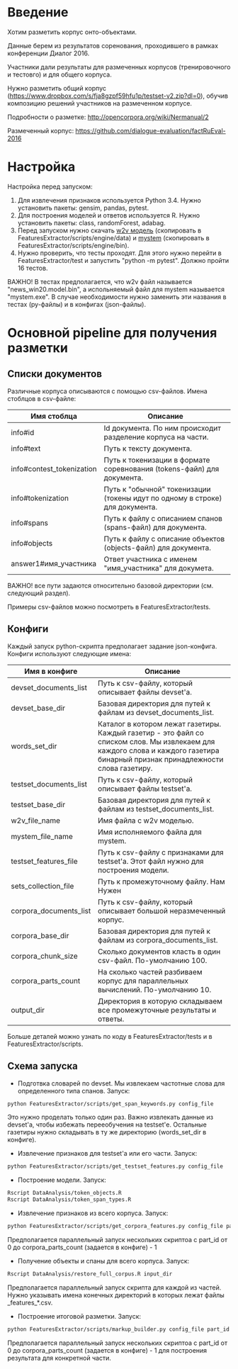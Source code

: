 # Введение

Хотим разметить корпус онто-объектами. 

Данные берем из результатов соренования, проходившего в рамках конференции Диалог 2016.

Участники дали результаты для размеченных корпусов (тренировочного и тестовго) и для общего корпуса.

Нужно разметить общий корпус (https://www.dropbox.com/s/fja8gzpf59hfu1p/testset-v2.zip?dl=0), обучив композицию решений участников на размеченном корпусе.

Подробности о разметке: http://opencorpora.org/wiki/Nermanual/2

Размеченный корпус: https://github.com/dialogue-evaluation/factRuEval-2016

# Настройка

Настройка перед запуском:
1. Для извлечения признаков используется Python 3.4. Нужно установить пакеты: gensim, pandas, pytest.
2. Для построения моделей и ответов используется R. Нужно установить пакеты: class, randomForest, adabag.
3. Перед запуском нужно скачать [w2v модель](http://rusvectores.org/static/models/rusvectores2/news_rusvectores2.bin.gz) (скопировать в FeaturesExtractor/scripts/engine/data) и [mystem](https://tech.yandex.ru/mystem/) (скопировать в FeaturesExtractor/scripts/engine/bin).
4. Нужно проверить, что тесты проходят. Для этого нужно перейти в FeaturesExtractor/test и запустить "python -m pytest". Должно пройти 16 тестов. 

ВАЖНО! В тестах предполагается, что w2v файл называется "news_win20.model.bin", а испольняемый файл для mystem называется "mystem.exe". В случае необходимости нужно заменить эти названия в тестах (py-файлы) и в конфигах (json-файлы).

# Основной pipeline для получения разметки

## Списки документов

Различные корпуса описываются с помощью csv-файлов. Имена стоблцов в csv-файле:

Имя стоблца | Описание
--- | ---
info#id | Id документа. По ним происходит разделение корпуса на части.
info#text | Путь к тексту документа.
info#contest_tokenization | Путь к токенизации в формате соревнования (tokens-файл) для документа.
info#tokenization | Путь к "обычной" токенизации (токены идут по одному в строке) для документа.
info#spans | Путь к файлу с описанием спанов (spans-файл) для документа.
info#objects | Путь к файлу с описание объектов (objects-файл) для документа.
answer1#имя\_участника | Ответ участника с именем "имя\_участника" для докумета.

ВАЖНО! все пути задаются относительно базовой директории (см. следующий раздел).

Примеры csv-файлов можно посмотреть в FeaturesExtractor/tests.

## Конфиги

Каждый запуск python-скрипта предполагает задание json-конфига. Конфиги используют следующие имена:

Имя в конфиге | Описание
--- | ---
devset_documents_list | Путь к csv-файлу, который описывает файлы devset'а.
devset_base_dir | Базовая директория для путей к файлам из devset_documents_list.
words_set_dir | Каталог в котором лежат газетиры. Каждый газетир - это файл со списком слов. Мы извлекаем для каждого слова и каждого газетира бинарный признак принадлежности слова газетиру.
testset_documents_list | Путь к csv-файлу, который описывает файлы testset'а.
testset_base_dir | Базовая директория для путей к файлам из testset_documents_list.
w2v_file_name | Имя файла с w2v моделью.
mystem_file_name | Имя исполняемого файла для mystem.
testset_features_file | Путь к csv-файлу с признаками для testset'а. Этот файл нужно для построения модели.
sets_collection_file | Путь к промежуточному файлу. Нам Нужен
corpora_documents_list | Путь к csv-файлу, который описывает большой неразмеченный корпус.
corpora_base_dir | Базовая директория для путей к файлам из corpora_documents_list.
corpora_chunk_size | Сколько документов класть в один csv-файл. По-умолчанию 100.
corpora_parts_count | На сколько частей разбиваем корпус для параллельных вычислений. По-умолчанию 10.
output_dir | Директория в которую складываем все промежуточные результаты и ответы.

Больше деталей можно узнать по коду в FeaturesExtractor/tests и в FeaturesExtractor/scripts.

## Схема запуска

* Подготвка словарей по devset. Мы извлекаем частотные слова для определенного типа спанов. Запуск:
```bash
python FeaturesExtractor/scripts/get_span_keywords.py config_file
```
Это нужно проделать только один раз. Важно извлекать данные из devset'а, чтобы избежать перееобучения на testset'е. Остальные газетиры нужно складывать в ту же директорию (words_set_dir в конфиге).
* Извлечение признаков для testset'а или его части. Запуск:
```bash
python FeaturesExtractor/scripts/get_testset_features.py config_file
```
* Построение модели. Запуск:
```bash
Rscript DataAnalysis/token_objects.R
Rscript DataAnalysis/token_span_types.R
```
* Извлечение признаков из всего корпуса. Запуск:
```bash
python FeaturesExtractor/scripts/get_corpora_features.py config_file part_id
```
Предполагается параллельный запуск нескольких скриптоа с part_id от 0 до corpora_parts_count (задается в конфиге) - 1
* Получение объекты и спаны для всего корпуса. Запуск:
```bash
Rscript DataAnalysis/restore_full_corpus.R input_dir
```
Предполагается параллельный запуск скрипта для каждой из частей. Нужно указывать имена конечных директорий в которых лежат файлы \_features\_\*.csv.
* Построение итоговой разметки. Запуск:
```bash
python FeaturesExtractor/scripts/markup_builder.py config_file part_id
```
Предполагается параллельный запуск нескольких скриптоа с part_id от 0 до corpora_parts_count (задается в конфиге) - 1 для построения результата для конкретной части.
